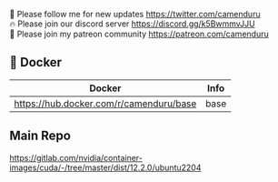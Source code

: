 🐣 Please follow me for new updates https://twitter.com/camenduru <br />
🔥 Please join our discord server https://discord.gg/k5BwmmvJJU <br />
🥳 Please join my patreon community https://patreon.com/camenduru <br />

## 🐳 Docker

| Docker | Info
| --- | --- |
https://hub.docker.com/r/camenduru/base | base


## Main Repo
https://gitlab.com/nvidia/container-images/cuda/-/tree/master/dist/12.2.0/ubuntu2204